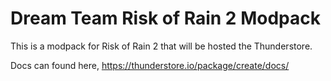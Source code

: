 # Dream Team Risk of Rain 2 Modpack

This is a modpack for Risk of Rain 2 that will be hosted the Thunderstore. 

Docs can found here, https://thunderstore.io/package/create/docs/ 